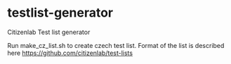 # testlist-generator
Citizenlab Test list generator

Run make_cz_list.sh to create czech test list.
Format of the list is described here https://github.com/citizenlab/test-lists


